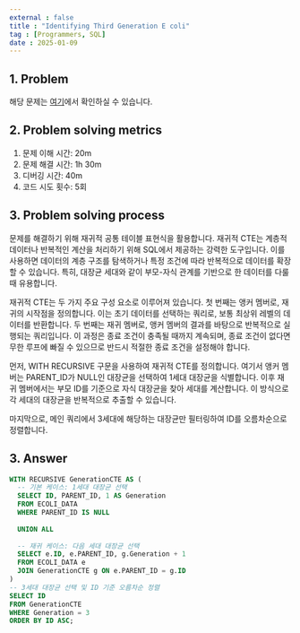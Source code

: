 ```yaml
---
external : false
title : "Identifying Third Generation E coli"
tag : [Programmers, SQL]
date : 2025-01-09
---
```


## 1. Problem

해당 문제는 [여기](https://school.programmers.co.kr/learn/courses/30/lessons/301650)에서 확인하실 수 있습니다.

## 2. Problem solving metrics

1. 문제 이해 시간: 20m
2. 문제 해결 시간: 1h 30m
3. 디버깅 시간: 40m
4. 코드 시도 횟수: 5회

## 3. Problem solving process

문제를 해결하기 위해 재귀적 공통 테이블 표현식을 활용합니다. 재귀적 CTE는 계층적 데이터나 반복적인 계산을 처리하기 위해 SQL에서 제공하는 강력한 도구입니다. 이를 사용하면 데이터의 계층 구조를 탐색하거나 특정 조건에 따라 반복적으로 데이터를 확장할 수 있습니다. 특히, 대장균 세대와 같이 부모-자식 관계를 기반으로 한 데이터를 다룰 때 유용합니다.

재귀적 CTE는 두 가지 주요 구성 요소로 이루어져 있습니다. 첫 번째는 앵커 멤버로, 재귀의 시작점을 정의합니다. 이는 초기 데이터를 선택하는 쿼리로, 보통 최상위 레벨의 데이터를 반환합니다. 두 번째는 재귀 멤버로, 앵커 멤버의 결과를 바탕으로 반복적으로 실행되는 쿼리입니다. 이 과정은 종료 조건이 충족될 때까지 계속되며, 종료 조건이 없다면 무한 루프에 빠질 수 있으므로 반드시 적절한 종료 조건을 설정해야 합니다.

먼저, WITH RECURSIVE 구문을 사용하여 재귀적 CTE를 정의합니다. 여기서 앵커 멤버는 PARENT_ID가 NULL인 대장균을 선택하여 1세대 대장균을 식별합니다. 이후 재귀 멤버에서는 부모 ID를 기준으로 자식 대장균을 찾아 세대를 계산합니다. 이 방식으로 각 세대의 대장균을 반복적으로 추출할 수 있습니다.

마지막으로, 메인 쿼리에서 3세대에 해당하는 대장균만 필터링하여 ID를 오름차순으로 정렬합니다.

## 3. Answer

```sql
WITH RECURSIVE GenerationCTE AS (
  -- 기본 케이스: 1세대 대장균 선택
  SELECT ID, PARENT_ID, 1 AS Generation
  FROM ECOLI_DATA
  WHERE PARENT_ID IS NULL
  
  UNION ALL
  
  -- 재귀 케이스: 다음 세대 대장균 선택
  SELECT e.ID, e.PARENT_ID, g.Generation + 1
  FROM ECOLI_DATA e
  JOIN GenerationCTE g ON e.PARENT_ID = g.ID
)
-- 3세대 대장균 선택 및 ID 기준 오름차순 정렬
SELECT ID
FROM GenerationCTE
WHERE Generation = 3
ORDER BY ID ASC;
```
